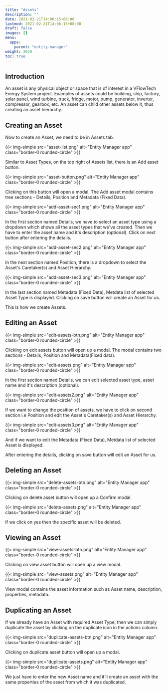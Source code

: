 ```yaml
---
title: "Assets"
description: ""
date: 2021-02-21T14:06:15+08:00
lastmod: 2021-02-21T14:06:15+08:00
draft: false
images: []
menu:
  apps:
    parent: "entity-manager"
weight: 3030
toc: true
---
```


## Introduction

An asset is any physical object or space that is of interest in a VFlowTech Energy System project. Examples of assets could be building, ship, factory, solar panel, wind turbine, truck, fridge, motor, pump, generator, inverter, compressor, gearbox, etc. An asset can child other assets below it, thus creating an asset hierarchy.

## Creating an Asset

Now to create an Asset, we need to be in Assets tab.

{{< img-simple src="asset-list.png" alt="Entity Manager app" class="border-0 rounded-circle" >}}

Similar to Asset Types, on the top right of Assets list, there is an Add asset button.

{{< img-simple src="asset-button.png" alt="Entity Manager app" class="border-0 rounded-circle" >}}

Clicking on this button will open a modal. The Add asset modal contains tree sections - Details, Position and Metadata (Fixed Data).

{{< img-simple src="add-asset-sec1.png" alt="Entity Manager app" class="border-0 rounded-circle" >}}

In the first section named Details, we have to select an asset type using a dropdown which shows all the asset types that we've created. Then we have to enter the asset name and it's description (optional). Click on next button after entering the details.

{{< img-simple src="add-asset-sec2.png" alt="Entity Manager app" class="border-0 rounded-circle" >}}

In the next section named Position, there is a dropdown to select the Asset's Caretaker(s) and Asset Hierarchy.

{{< img-simple src="add-asset-sec3.png" alt="Entity Manager app" class="border-0 rounded-circle" >}}

In the last section named Metadata (Fixed Data), Metdata list of selected Asset Type is displayed. Clicking on save button will create an Asset for us.

This is how we create Assets.

## Editing an Asset

{{< img-simple src="edit-assets-btn.png" alt="Entity Manager app" class="border-0 rounded-circle" >}}

Clicking on edit assets button will open up a modal. The modal contains two sections - Details, Position and Metadata(Fixed data).

{{< img-simple src="edit-assets.png" alt="Entity Manager app" class="border-0 rounded-circle" >}}

In the first section named Details, we can edit selected asset type, asset name and it's description (optional).

{{< img-simple src="edit-assets2.png" alt="Entity Manager app" class="border-0 rounded-circle" >}}

If we want to change the position of assets, we have to click on second section i.e Position and edit the Asset's Caretaker(s) and Asset Hierarchy.

{{< img-simple src="edit-assets3.png" alt="Entity Manager app" class="border-0 rounded-circle" >}}

And if we want to edit the Metadata (Fixed Data), Metdata list of selected Asset is displayed.

After entering the details, clicking on save button will edit an Asset for us.

## Deleting an Asset

{{< img-simple src="delete-assets-btn.png" alt="Entity Manager app" class="border-0 rounded-circle" >}}

Clicking on delete asset button will open up a Confirm modal.

{{< img-simple src="delete-assets.png" alt="Entity Manager app" class="border-0 rounded-circle" >}}

If we click on yes then the specific asset will be deleted.

## Viewing an Asset

{{< img-simple src="view-assets-btn.png" alt="Entity Manager app" class="border-0 rounded-circle" >}}

Clicking on view asset button will open up a view modal.

{{< img-simple src="view-assets.png" alt="Entity Manager app" class="border-0 rounded-circle" >}}

View modal contains the asset information such as Asset name, description, properties, metadata.

## Duplicating an Asset

If we already have an Asset with required Asset Type, then we can simply duplicate the asset by clicking on the duplicate icon in the actions column.

{{< img-simple src="duplicate-assets-btn.png" alt="Entity Manager app" class="border-0 rounded-circle" >}}

Clicking on duplicate asset button will open up a modal.

{{< img-simple src="duplicate-assets.png" alt="Entity Manager app" class="border-0 rounded-circle" >}}

We just have to enter the new Asset name and it’ll create an asset with the same properties of the asset from which it was duplicated.
